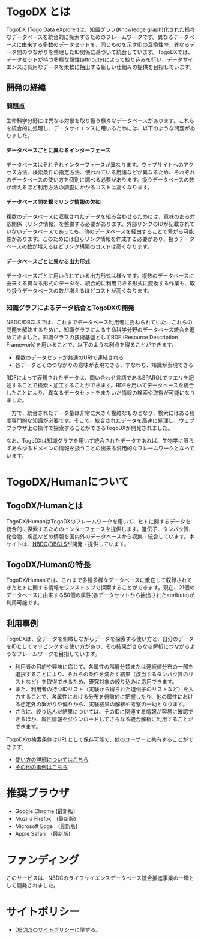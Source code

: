 # TogoDX とは

TogoDX (Togo Data eXplorer)は、知識グラフ(Knowledge graph)化された様々なデータベースを統合的に探索するためのフレームワークです。異なるデータベースに由来する多数のデータセットを、同じものを示すIDの互換性や、異なるデータ間のつながりを整理したID関係に基づいて統合しています。TogoDXでは、データセットが持つ多様な属性(attribute)によって絞り込みを行い、データサイエンスに有用なデータを柔軟に抽出する新しい仕組みの提供を目指しています。

## 開発の経緯

### 問題点

生命科学分野には異なる対象を取り扱う様々なデータベースがあります。これらを統合的に処理し、データサイエンスに用いるためには、以下のような問題がありました。

#### データベースごとに異なるインターフェース

データベースはそれぞれインターフェースが異なります。ウェブサイトへのアクセス方法、検索条件の指定方法、使われている用語などが異なるため、それぞれのデータベースの使い方を個別に調べる必要があります。扱うデータベースの数が増えるほど利用方法の調査にかかるコストは高くなります。

#### データベース間を繋ぐリンク情報の欠如

複数のデータベースに収載されたデータを組み合わせるためには、意味のある対応関係（リンク情報）を整備する必要があります。外部リンクのIDが記載されていないデータベースであっても、他のデータベースを経由することで繋がる可能性があります。このためには自らリンク情報を作成する必要があり、扱うデータベースの数が増えるほどリンク構築のコストは高くなります。

#### データベースごとに異なる出力形式

データベースごとに用いられている出力形式は様々です。複数のデータベースに由来する異なる形式のデータを、統合的に利用できる形式に変換する作業も、取り扱うデータベースの数が増えるほどコストが高くなります。

### 知識グラフによるデータ統合とTogoDXの開発

NBDC/DBCLSでは、これまでデータベース利用者に委ねられていた、これらの問題を解決するために、知識グラフによる生命科学分野のデータベース統合を進めてきました。知識グラフの技術基盤としてRDF (Resource Description Framework)を用いることで、以下のような利点を得ることができます。

- 複数のデータセットが共通のURIで連結される
- 各データとそのつながりの意味が表現できる、すなわち、知識が表現できる

RDFによって表現されたデータは、問い合わせ言語であるSPARQLでクエリを記述することで検索・加工することができます。RDFを用いてデータベースを統合したことにより、異なるデータセットをまたいだ情報の検索や取得が可能になりました。

一方で、統合されたデータ量は非常に大きく複雑なものとなり、検索にはある程度専門的な知識が必要です。そこで、統合されたデータを高速に処理し、ウェブブラウザ上の操作で探索することができるTogoDXが開発されました。

なお、TogoDXは知識グラフを用いて統合されたデータであれば、生物学に限らずあらゆるドメインの情報を扱うことの出来る汎用的なフレームワークとなっています。

# TogoDX/Humanについて

## TogoDX/Humanとは

TogoDX/HumanはTogoDXのフレームワークを用いて、ヒトに関するデータを統合的に探索するためのインターフェースを提供します。遺伝子、タンパク質、化合物、疾患などの情報を国内外のデータベースから収集・統合しています。本サイトは、[NBDC](https://biosciencedbc.jp/)/[DBCLS](https://dbcls.rois.ac.jp/)が開発・提供しています。

## TogoDX/Humanの特長

TogoDX/Humanでは、これまで多種多様なデータベースに散在して収録されてきたヒトに関する情報をワンストップで探索することができます。現在、21個のデータベースに由来する50個の属性(各データセットから抽出されたattribute)が利用可能です。

## 利用事例

TogoDXは、全データを俯瞰しながらデータを探索する使い方と、自分のデータをIDとしてマッピングする使い方があり、その結果がさらなる解析につながるようなフレームワークを目指しています。

- 利用者の目的や興味に応じて、各属性の階層分類または連続値分布の一部を選択することにより、それらの条件を満たす結果（該当するタンパク質のリストなど）を取得できるため、研究対象の絞り込みに応用できます。
- また、利用者の持つIDリスト（実験から得られた遺伝子のリストなど）を入力することで、各属性における分布を俯瞰的に把握したり、他の属性における想定外の繋がりや偏りから、実験結果の解釈や考察の一助となります。
- さらに、絞り込んだ結果については、そのIDに関連する情報が容易に確認できるほか、属性情報をダウンロードしてさらなる統合解析に利用することができます。

TogoDXの検索条件はURLとして保存可能で、他のユーザーと共有することができます。

- [使い方の詳細についてはこちら](https://togodx.github.io/togodx-config-human/usage.html)
- [その他の事例はこちら](https://togodx.github.io/togodx-config-human/examples.html)

# 推奨ブラウザ
- Google Chrome (最新版)
- Mozilla Firefox　(最新版)
- Microsoft Edge　(最新版)
- Apple Safari　(最新版)

# ファンディング

このサービスは、NBDCのライフサイエンスデータベース統合推進事業の一環として開発されました。

# サイトポリシー

- [DBCLSのサイトポリシー](http://dbcls.rois.ac.jp/policy.html)に準ずる。

